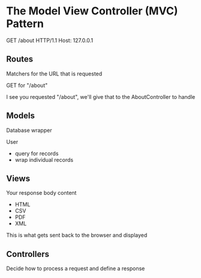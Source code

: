 # The Model View Controller (MVC) Pattern

GET /about HTTP/1.1
Host: 127.0.0.1

## Routes

Matchers for the URL that is requested

GET for "/about"

I see you requested "/about", we'll give that to the AboutController to handle

## Models

Database wrapper

User

- query for records
- wrap individual records

## Views

Your response body content

- HTML
- CSV
- PDF
- XML

This is what gets sent back to the browser and displayed

## Controllers

Decide how to process a request and define a response
